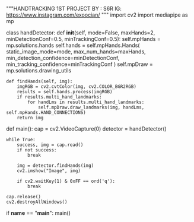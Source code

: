 
"""HANDTRACKING 1ST PROJECT
 BY :   S6R
 IG: https://www.instagram.com/exoocian/
 """
import cv2
import mediapipe as mp

class handDetector:
    def __init__(self, mode=False, maxHands=2, minDetectionConf=0.5, minTrackingConf=0.5):
        self.mpHands = mp.solutions.hands
        self.hands = self.mpHands.Hands(
            static_image_mode=mode,
            max_num_hands=maxHands,
            min_detection_confidence=minDetectionConf,
            min_tracking_confidence=minTrackingConf
        )
        self.mpDraw = mp.solutions.drawing_utils

    def findHands(self, img):
        imgRGB = cv2.cvtColor(img, cv2.COLOR_BGR2RGB)
        results = self.hands.process(imgRGB)
        if results.multi_hand_landmarks:
            for handLms in results.multi_hand_landmarks:
                self.mpDraw.draw_landmarks(img, handLms, self.mpHands.HAND_CONNECTIONS)
        return img

def main():
    cap = cv2.VideoCapture(0)
    detector = handDetector()

    while True:
        success, img = cap.read()
        if not success:
            break

        img = detector.findHands(img)
        cv2.imshow("Image", img)

        if cv2.waitKey(1) & 0xFF == ord('q'):
            break

    cap.release()
    cv2.destroyAllWindows()

if __name__ == "__main__":
    main()
